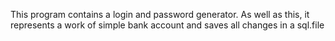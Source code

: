 This program contains a login and password generator. As well as this, it represents a work of simple bank account and saves all changes in a sql.file
